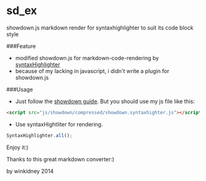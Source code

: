 sd_ex
=====

showdown.js markdown render for syntaxhighlighter to suit  its code block style


###Feature

+ modified showdown.js for markdown-code-rendering by [syntaxHighlighter](https://github.com/alexgorbatchev/syntaxhighlighter)
+ because of my lacking in javascript, i didn't write a plugin for showdown.js

###Usage

+ Just follow the [showdown guide](https://github.com/alexgorbatchev/syntaxhighlighter).
But you should use my js file like this:
```html
<script src="js/showdown/compressed/showdown.syntaxhighter.js"></script>
```
+ Use syntaxHightliter for rendering.
```javascript
SyntaxHighlighter.all();
```

Enjoy it:)    

Thanks to this great markdown converter:)    

by winkidney 2014
